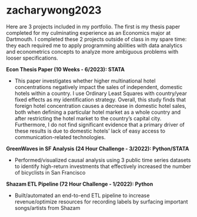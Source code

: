 # zacharywong2023

Here are 3 projects included in my portfolio. The first is my thesis paper completed for my culminating experience as an Economics major at Dartmouth. I completed these 2 projects outside of class in my spare time: they each required me to apply programming abilities with data analytics and econometrics concepts to analyze more ambiguous problems with looser specifications.

**Econ Thesis Paper (10 Weeks - 6/2023): STATA**
- This paper investigates whether higher multinational hotel concentrations negatively impact the sales of independent, domestic hotels within a country. I use Ordinary Least Squares with country/year fixed effects as my identification strategy. Overall, this study finds that foreign hotel concentration causes a decrease in domestic hotel sales, both when defining a particular hotel market as a whole country and after restricting the hotel market to the country’s capital city. Furthermore, I do not find significant evidence that a primary driver of these results is due to domestic hotels’ lack of easy access to communication-related technologies. 

**GreenWaves in SF Analysis (24 Hour Challenge - 3/2022): Python/STATA**
- Performed/visualized causal analysis using 3 public time series datasets to identify high-return investments that
effectively increased the number of bicyclists in San Francisco

**Shazam ETL Pipeline (72 Hour Challenge - 1/2022): Python**
- Built/automated an end-to-end ETL pipeline to increase revenue/optimize resources for recording labels by surfacing
important songs/artists from Shazam


